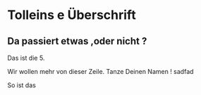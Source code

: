 # Tolleins e Überschrift

## Da passiert etwas ,oder nicht ?

Das ist die 5. 

Wir wollen mehr von dieser Zeile. Tanze Deinen Namen !
sadfad



So ist das 